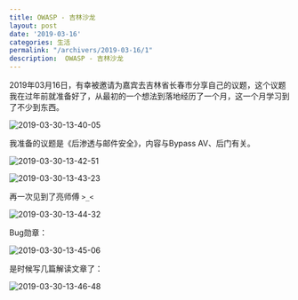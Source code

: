 ```yaml
---
title: OWASP - 吉林沙龙
layout: post
date: '2019-03-16'
categories: 生活
permalink: "/archivers/2019-03-16/1"
description:  OWASP - 吉林沙龙
---
```


2019年03月16日，有幸被邀请为嘉宾去吉林省长春市分享自己的议题，这个议题我在过年前就准备好了，从最初的一个想法到落地经历了一个月，这一个月学习到了不少到东西。

![2019-03-30-13-40-05](https://rvn0xsy.oss-cn-shanghai.aliyuncs.com/d4265444cc7fc4c87554ee0d220857a5.png)

我准备的议题是《后渗透与邮件安全》，内容与Bypass AV、后门有关。


![2019-03-30-13-42-51](https://rvn0xsy.oss-cn-shanghai.aliyuncs.com/4eb63e087c4e1a12fcacd96a71da1109.png)


![2019-03-30-13-43-23](https://rvn0xsy.oss-cn-shanghai.aliyuncs.com/1846a2f40ac12f829f1c131be1301082.png)

再一次见到了亮师傅 `>_<`

![2019-03-30-13-44-32](https://rvn0xsy.oss-cn-shanghai.aliyuncs.com/60494dc47ace9c97be58481a954abb9f.png)

Bug勋章：

![2019-03-30-13-45-06](https://rvn0xsy.oss-cn-shanghai.aliyuncs.com/a92a791e98c28d17505b3d97894c960d.png)


是时候写几篇解读文章了：

![2019-03-30-13-46-48](https://rvn0xsy.oss-cn-shanghai.aliyuncs.com/bafedf9ed7c157a244bcfbe6e7e8bf12.png)



